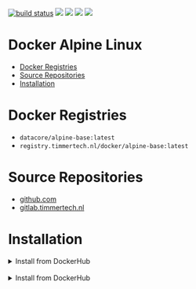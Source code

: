 [![build status](https://gitlab.timmertech.nl/docker/alpine-base/badges/master/build.svg)](https://gitlab.timmertech.nl/docker/alpine-base/commits/master)
[![](https://images.microbadger.com/badges/image/datacore/alpine-base.svg)](https://microbadger.com/images/datacore/alpine-base)
[![](https://images.microbadger.com/badges/version/datacore/alpine-base.svg)](https://microbadger.com/images/datacore/alpine-base)
[![](https://images.microbadger.com/badges/commit/datacore/alpine-base.svg)](https://microbadger.com/images/datacore/alpine-base)
[![](https://images.microbadger.com/badges/license/datacore/alpine-base.svg)](https://microbadger.com/images/datacore/alpine-base)

# Docker Alpine Linux

- [Docker Registries](#docker-registries)
- [Source Repositories](#source-repositories)
- [Installation](#installation)

# Docker Registries

 - ```datacore/alpine-base:latest```
 - ```registry.timmertech.nl/docker/alpine-base:latest```

# Source Repositories

- [github.com](https://github.com/GJRTimmer/docker-alpine-base)
- [gitlab.timmertech.nl](https://gitlab.timmertech.nl/docker/alpine-base)

# Installation

<details>
<summary>Install from DockerHub</summary>
<p>

Download:
```bash
docker pull datacore/alpine-base:latest
```

Build:
```bash
docker build -t datacore/alpine-base https://github.com/GJRTimmer/docker-alpine-base
```
</p>
</details>

<br/>

<details>
<summary>Install from DockerHub</summary>
<p>

Download:
```bash
docker pull registry.timmertech.nl/docker/alpine-base:latest
```

Build:
```bash
docker build -t datacore/alpine-base https://gitlab.timmertech.nl/docker/alpine-base
```
</p>
</details>
